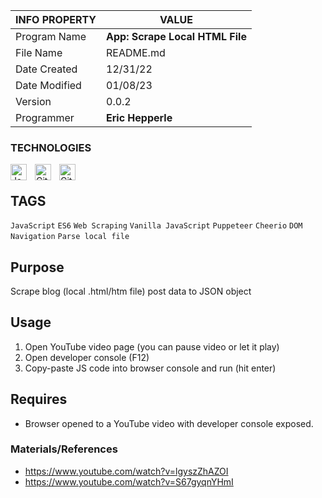 | INFO PROPERTY | VALUE                                  |
| ------------- | -------------------------------------- |
| Program Name  | **App: Scrape Local HTML File** |
| File Name     | README.md                              |
| Date Created  | 12/31/22                               |
| Date Modified | 01/08/23                               |
| Version       | 0.0.2                                  |
| Programmer    | **Eric Hepperle**                      |

### TECHNOLOGIES

<img align="left" alt="JavaScript" title="JavaScript" width="26px" src="https://cdn.jsdelivr.net/gh/devicons/devicon/icons/javascript/javascript-original.svg" style="padding-right:10px;" />

<img align="left" alt="Git" title="Git" width="26px" src="https://cdn.jsdelivr.net/gh/devicons/devicon/icons/git/git-original.svg" style="padding-right:10px;" />

<img align="left" alt="GitHub" title="GitHub" width="26px" src="https://user-images.githubusercontent.com/3369400/139448065-39a229ba-4b06-434b-bc67-616e2ed80c8f.png" style="padding-right:10px;" />

<br>

## TAGS
`JavaScript` `ES6` `Web Scraping` `Vanilla JavaScript` `Puppeteer` `Cheerio` `DOM Navigation` `Parse local file`

## Purpose

Scrape blog (local .html/htm file) post data to JSON object

    
## Usage
1. Open YouTube video page (you can pause video or let it play)
2. Open developer console (F12)
3. Copy-paste JS code into browser console and run (hit enter)
    
## Requires
* Browser opened to a YouTube video with developer console exposed.
    
### Materials/References

- https://www.youtube.com/watch?v=lgyszZhAZOI
- https://www.youtube.com/watch?v=S67gyqnYHmI
